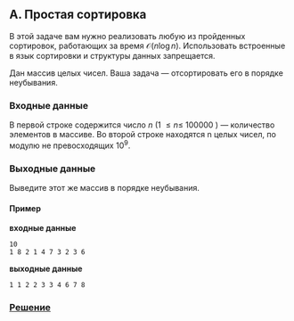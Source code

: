 ## A. Простая сортировка


В этой задаче вам нужно реализовать любую из пройденных сортировок, работающих за время $\mathcal{O}(n\log{}n)$. Использовать встроенные в язык сортировки и структуры данных запрещается.

Дан массив целых чисел. Ваша задача — отсортировать его в порядке неубывания.

### Входные данные
В первой строке содержится число $n$  (1 $\leq n \leq$ 100000 ) — количество элементов в массиве. Во второй строке находятся n
 целых чисел, по модулю не превосходящих $10^9$.

### Выходные данные
Выведите этот же массив в порядке неубывания.

#### **Пример**
**входные данные**  
```       
10                    
1 8 2 1 4 7 3 2 3 6   
```
**выходные данные**
```       
1 1 2 2 3 3 4 6 7 8  
```
### [Решение](https://github.com/i3373/ITMO-Solutions/blob/main/Algo/Term%201/lab-1/A.cpp)
